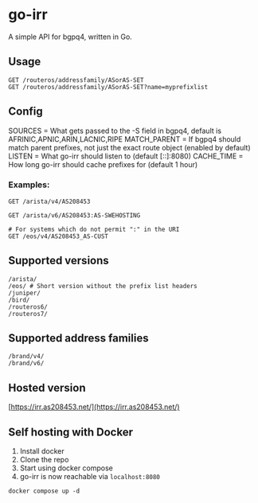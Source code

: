 # go-irr

A simple API for bgpq4, written in Go.

## Usage

```
GET /routeros/addressfamily/ASorAS-SET
GET /routeros/addressfamily/ASorAS-SET?name=myprefixlist
```

## Config

SOURCES = What gets passed to the -S field in bgpq4, default is AFRINIC,APNIC,ARIN,LACNIC,RIPE
MATCH_PARENT = If bgpq4 should match parent prefixes, not just the exact route object (enabled by default)
LISTEN = What go-irr should listen to (default [::]:8080)
CACHE_TIME = How long go-irr should cache prefixes for (default 1 hour)

### Examples:

```
GET /arista/v4/AS208453

GET /arista/v6/AS208453:AS-SWEHOSTING

# For systems which do not permit ":" in the URI
GET /eos/v4/AS208453_AS-CUST
```

## Supported versions

```
/arista/
/eos/ # Short version without the prefix list headers
/juniper/
/bird/
/routeros6/
/routeros7/
```

## Supported address families

```
/brand/v4/
/brand/v6/
```

## Hosted version

[https://irr.as208453.net/](https://irr.as208453.net/)

## Self hosting with Docker

1. Install docker
2. Clone the repo
3. Start using docker compose
4. go-irr is now reachable via `localhost:8080`

```
docker compose up -d
```
